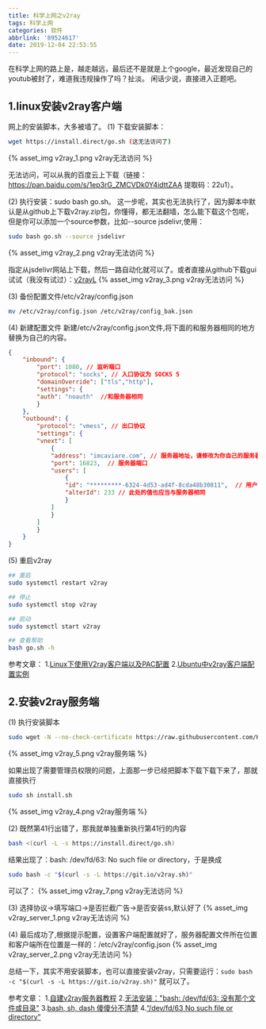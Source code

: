 ```yaml
---
title: 科学上网之v2ray
tags: 科学上网
categories: 软件
abbrlink: '89524617'
date: 2019-12-04 22:53:55
---
```


<!--more-->
在科学上网的路上是，越走越远，最后还不是就是上个google，最近发现自己的youtub被封了，难道我违规操作了吗？扯淡。
闲话少说，直接进入正题吧。
## 1.linux安装v2ray客户端
网上的安装脚本，大多被墙了。
(1) 下载安装脚本：
``` sh
wget https://install.direct/go.sh (这无法访问了)
```

{% asset_img v2ray_1.png v2ray无法访问 %}

无法访问，可以从我的百度云上下载（链接：<https://pan.baidu.com/s/1ep3rG_ZMCVDk0Y4idttZAA> 提取码：22u1）。

(2) 执行安装：sudo bash go.sh。
这一步呢，其实也无法执行了，因为脚本中默认是从github上下载v2ray.zip包，你懂得，都无法翻墙，怎么能下载这个包呢，但是你可以添加一个source参数，比如--source jsdelivr,使用：
``` sh
sudo bash go.sh --source jsdelivr
```

{% asset_img v2ray_2.png v2ray无法访问 %}

指定从jsdelivr网站上下载，然后一路自动化就可以了。或者直接从github下载gui试试（我没有试过）：[v2rayL](https://github.com/jiangxufeng/v2rayL)
{% asset_img v2ray_3.png v2ray无法访问 %}

(3) 备份配置文件/etc/v2ray/config.json
``` sh
mv /etc/v2ray/config.json /etc/v2ray/config_bak.json
```

(4) 新建配置文件
新建/etc/v2ray/config.json文件,将下面的和服务器相同的地方替换为自己的内容。
``` json
{
    "inbound": {
        "port": 1080, // 监听端口
        "protocol": "socks", // 入口协议为 SOCKS 5
        "domainOverride": ["tls","http"],
        "settings": {
        "auth": "noauth"  //和服务器相同
        }
    },
    "outbound": {
        "protocol": "vmess", // 出口协议
        "settings": {
        "vnext": [
            {
            "address": "imcaviare.com", // 服务器地址，请修改为你自己的服务器 IP 或域名
            "port": 16823,  // 服务器端口
            "users": [
                {
                "id": "*********-6324-4d53-ad4f-8cda48b30811",  // 用户 ID，必须与服务器端配置相同
                "alterId": 233 // 此处的值也应当与服务器相同
                }
            ]
            }
        ]
        }
    }
}
```

(5) 重启v2ray
``` sh
## 重启
sudo systemctl restart v2ray

## 停止
sudo systemctl stop v2ray

## 启动
sudo systemctl start v2ray

## 查看帮助
bash go.sh -h
```

参考文章：
1.[Linux下使用V2ray客户端以及PAC配置](https://www.imcaviare.com/2018-12-18-1/)
2.[Ubuntu中v2ray客户端配置实例](https://unixetc.com/post/v2ray-client-configuration-example-in-ubuntu/)

## 2.安装v2ray服务端
(1) 执行安装脚本
``` sh
sudo wget -N --no-check-certificate https://raw.githubusercontent.com/KiriKira/v2ray.fun/kiriMod/install.sh && bash install.sh
```
{% asset_img v2ray_5.png v2ray服务端 %}

如果出现了需要管理员权限的问题，上面那一步已经把脚本下载下载下来了，那就直接执行
``` sh
sudo sh install.sh
```

{% asset_img v2ray_4.png v2ray服务端 %}

(2) 既然第41行出错了，那我就单独重新执行第41行的内容
``` sh
bash <(curl -L -s https://install.direct/go.sh)
```

结果出现了：bash: /dev/fd/63: No such file or directory，于是换成
``` sh
sudo bash -c "$(curl -s -L https://git.io/v2ray.sh)"
```

可以了：
{% asset_img v2ray_7.png v2ray无法访问 %}

(3) 选择协议->填写端口->是否拦截广告->是否安装ss,默认好了
{% asset_img v2ray_server_1.png v2ray无法访问 %}

(4) 最后成功了,根据提示配置，设置客户端配置就好了，服务器配置文件所在位置和客户端所在位置是一样的：/etc/v2ray/config.json
{% asset_img v2ray_server_2.png v2ray无法访问 %}

总结一下，其实不用安装脚本，也可以直接安装v2ray，只需要运行：```sudo bash -c "$(curl -s -L https://git.io/v2ray.sh)"``` 就可以了。

参考文章：
1.[自建v2ray服务器教程](https://github.com/Alvin9999/new-pac/wiki/%E8%87%AA%E5%BB%BAv2ray%E6%9C%8D%E5%8A%A1%E5%99%A8%E6%95%99%E7%A8%8B)
2.[无法安装："bash: /dev/fd/63: 没有那个文件或目录"](https://github.com/233boy/v2ray/issues/181)
3.[bash, sh, dash 傻傻分不清楚](http://www.happycxz.com/m/?p=137)
4.[“/dev/fd/63 No such file or directory”](https://askubuntu.com/questions/1086617/dev-fd-63-no-such-file-or-directory)